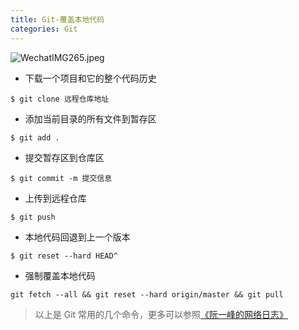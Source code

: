 ```yaml
---
title: Git-覆盖本地代码
categories: Git
---
```

![WechatIMG265.jpeg](https://upload-images.jianshu.io/upload_images/15325592-b07a819d3648a252.jpeg?imageMogr2/auto-orient/strip%7CimageView2/2/w/1240)
<!-- more -->

- 下载一个项目和它的整个代码历史

```
$ git clone 远程仓库地址
```

- 添加当前目录的所有文件到暂存区

```
$ git add .
```

- 提交暂存区到仓库区

```
$ git commit -m 提交信息
```

- 上传到远程仓库

```
$ git push
```

- 本地代码回退到上一个版本

```
$ git reset --hard HEAD^
```

- 强制覆盖本地代码

```
git fetch --all && git reset --hard origin/master && git pull
```

> 以上是 Git 常用的几个命令，更多可以参照[《阮一峰的网络日志》
](https://www.ruanyifeng.com/blog/2015/12/git-cheat-sheet.html "阮一峰的网络日志")

